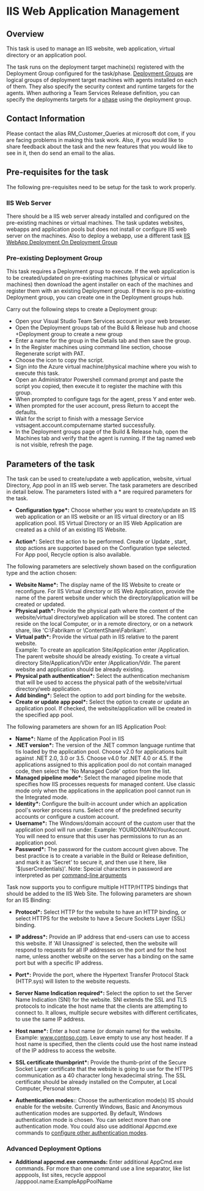 # IIS Web Application Management

## Overview

This task is used to manage an IIS website, web application, virtual directory or an application pool. 

The task runs on the deployment target machine(s) registered with the Deployment Group configured for the task/phase. [Deployment Groups](https://opsstaging.www.visualstudio.com/en-gb/docs/release/getting-started/machine-group-agents?branch=users%2Fahomer%2Frelease-master) are logical groups of deployment target machines with agents installed on each of them. They also specify the security context and runtime targets for the agents. When authoring a Team Services Release definition, you can specify the deployments targets for a [phase](https://opsstaging.www.visualstudio.com/en-gb/docs/build/concepts/process/phases) using the deployment group.


## Contact Information

Please contact the alias RM\_Customer\_Queries at microsoft dot com, if you are facing problems in making this task work. Also, if you would like to share feedback about the task and the new features that you would like to see in it, then do send an email to the alias.

## Pre-requisites for the task

The following pre-requisites need to be setup for the task to work properly.

### IIS Web Server

There should be a IIS web server already installed and configured on the pre-existing machines or virtual machines. The task updates websites, webapps and application pools but does not install or configure IIS web server on the machines. Also to deploy a webapp, use a different task [IIS WebApp Deployment On Deployment Group](https://github.com/Microsoft/vsts-tasks/blob/master/Tasks/IISWebAppDeploymentOnMachineGroup)

### Pre-existing Deployment Group

This task requires a Deployment group to execute. If the web application is to be created/updated on pre-existing machines (physical or virtual machines) then download the agent installer on each of the machines and register them with an existing Deployment group. If there is no pre-existing Deployment group, you can create one in the Deployment groups hub.

Carry out the following steps to create a Deployment group:
* Open your Visual Studio Team Services account in your web browser. 
* Open the Deployment groups tab of the Build & Release hub and choose +Deployment group to create a new group
* Enter a name for the group in the Details tab and then save the group.
* In the Register machines using command line section, choose Regenerate script with PAT.
* Choose the icon to copy the script. 
* Sign into the Azure virtual machine/physical machine where you wish to execute this task.
* Open an Administrator Powershell command prompt and paste the script you copied, then execute it to register the machine with this group.
* When prompted to configure tags for the agent, press Y and enter web.
* When prompted for the user account, press Return to accept the defaults.
* Wait for the script to finish with a message Service vstsagent.account.computername started successfully. 
* In the Deployment groups page of the Build & Release hub, open the Machines tab and verify that the agent is running. If the tag named web is not visible, refresh the page.

## Parameters of the task

The task can be used to create/update a web application, website, virtual Directory, App pool in an IIS web server. The task parameters are described in detail below. The parameters listed with a \* are required parameters for the task.

* **Configuration type\*:** Choose whether you want to create/update an IIS web application or an IIS website or an IIS virtual directory or an IIS application pool. IIS Virtual Directory or an IIS Web Application are created as a child of an existing IIS Website.

* **Action\*:** Select the action to be performed. Create or Update , start, stop actions are supported based on the Configuration type selected. For App pool, Recycle option is also available.

The following parameters are selectively shown based on the configuration type and the action chosen:

* **Website Name\*:** The display name of the IIS Website to create or reconfigure. For IIS Virtual directory or IIS Web Application, provide the name of the parent website under which the directory/application will be created or updated.
* **Physical path\*:** Provide the physical path where the content of the website/virtual directory/web application will be stored. The content can reside on the local Computer, or in a remote directory, or on a network share, like 'C:\Fabrikam or \\ContentShare\Fabrikam'. 
* **Virtual path\*:** Provide the virtual path in IIS relative to the parent website.  
Example: To create an application Site/Application enter /Application. The parent website should be already existing.
         To create a virtual directory Site/Application/VDir enter /Application/Vdir. The parent website and application should be already existing. 
* **Physical path authentication\*:** Select the authentication mechanism that will be used to access the physical path of the website/virtual directory/web application.
* **Add binding\*:** Select the option to add port binding for the website.
* **Create or update app pool\*:** Select the option to create or update an application pool. If checked, the website/application will be created in the specified app pool.

The following parameters are shown for an IIS Application Pool:

* **Name\*:** Name of the Application Pool in IIS
* **.NET version\*:** The version of the .NET common language runtime that tis loaded by the application pool. Choose v2.0 for applications built against .NET 2.0, 3.0 or 3.5. Choose v4.0 for .NET 4.0 or 4.5. If the applications assigned to this application pool do not contain managed code, then select the 'No Managed Code' option from the list.
* **Managed pipeline mode\*:** Select the managed pipeline mode that specifies how IIS processes requests for managed content. Use classic mode only when the applications in the application pool cannot run in the Integrated mode.
* **Identity\*:** Configure the built-in account under which an application pool's worker process runs. Select one of the predefined security accounts or configure a custom account.
* **Username\*:** The Windows/domain account of the custom user that the application pool will run under. Example: YOURDOMAIN\YourAccount. You will need to ensure that this user has permissions to run as an application pool. 
* **Password\*:** The password for the custom account given above. The best practice is to create a variable in the Build or Release definition, and mark it as 'Secret' to secure it, and then use it here, like '$(userCredentials)'. Note: Special characters in password are interpreted as per [command-line arguments](https://go.microsoft.com/fwlink/?linkid=843470)

Task now supports you to configure multiple HTTP/HTTPS bindings that should be added to the IIS Web Site. The following parameters are shown for an IIS Binding:
* **Protocol\*:** Select HTTP for the website to have an HTTP binding, or select HTTPS for the website to have a Secure Sockets Layer (SSL) binding.
* **IP address\*:** Provide an IP address that end-users can use to access this website. If 'All Unassigned' is selected, then the website will respond to requests for all IP addresses on the port and for the host name, unless another website on the server has a binding on the same port but with a specific IP address.
* **Port\*:** Provide the port, where the Hypertext Transfer Protocol Stack (HTTP.sys) will listen to the website requests.
* **Server Name Indication required\*:** Select the option to set the Server Name Indication (SNI) for the website. SNI extends the SSL and TLS protocols to indicate the host name that the clients are attempting to connect to. It allows, multiple secure websites with different certificates, to use the same IP address.
* **Host name\*:** Enter a host name (or domain name) for the website.  Example: www.contoso.com. Leave empty to use any host header. If a host name is specified, then the clients could use the host name instead of the IP address to access the website. 
* **SSL certificate thumbprint\*:** Provide the thumb-print of the Secure Socket Layer certificate that the website is going to use for the HTTPS communication as a 40 character long hexadecimal string. The SSL certificate should be already installed on the Computer, at Local Computer, Personal store.

* **Authentication modes:**: Choose the authentication mode(s) IIS should enable for the website. Currently Windows, Basic and Anonymous authentication modes are supported. By default, Windows authentication mode is chosen. You can select more than one authentication mode. You could also use additional Appcmd.exe commands to [configure other authentication modes](https://technet.microsoft.com/en-us/library/cc733010(v=ws.10).aspx).

### Advanced Deployment Options
* **Additional appcmd.exe commands:** Enter additional AppCmd.exe commands. For more than one command use a line separator, like list apppools, list sites, recycle apppool /apppool.name:ExampleAppPoolName